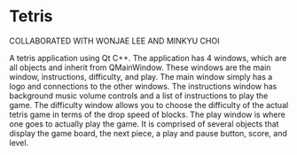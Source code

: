 # Tetris

COLLABORATED WITH WONJAE LEE AND MINKYU CHOI

A tetris application using Qt C++. The application has 4 windows, which are all objects and inherit from QMainWindow. These windows are the main window, instructions, difficulty, and play. The main window simply has a logo and connections to the other windows. The instructions window has background music volume controls and a list of instructions to play the game. The difficulty window allows you to choose the difficulty of the actual tetris game in terms of the drop speed of blocks. The play window is where one goes to actually play the game. It is comprised of several objects that display the game board, the next piece, a play and pause button, score, and level. 
